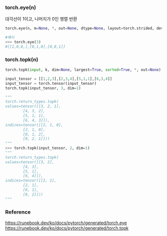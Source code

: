 ### torch.eye(n)
대각선이 1이고, 나머지가 0인 행렬 반환
```python
torch.eye(n, m=None, *, out=None, dtype=None, layout=torch.strided, device=None, requires_grad=False) → Tensor
```
```python
#예시
>>> torch.eye(3)
#[[1,0,0,],[0,1,0],[0,0,1]]
```

### torch.topk(n)
```python
torch.topk(input, k, dim=None, largest=True, sorted=True, *, out=None) -> (Tensor, LongTensor)
```
```python
input_tensor = [[1,2,3],[2,3,4],[5,1,1],[6,3,4]]
input_tensor = torch.tensor(input_tensor)
torch.topk(input_tensor, 3, dim=1)

"""
torch.return_types.topk(
values=tensor([[3, 2, 1],
        [4, 3, 2],
        [5, 1, 1],
        [6, 4, 3]]),
indices=tensor([[2, 1, 0],
        [2, 1, 0],
        [0, 1, 2],
        [0, 2, 1]]))
"""
>>> torch.topk(input_tensor, 2, dim=1) 
"""
torch.return_types.topk(
values=tensor([[3, 2],
        [4, 3],
        [5, 1],
        [6, 4]]),
indices=tensor([[2, 1],
        [2, 1],
        [0, 1],
        [0, 2]]))
"""
```

### Reference
https://runebook.dev/ko/docs/pytorch/generated/torch.eye <br>
https://runebook.dev/ko/docs/pytorch/generated/torch.topk
